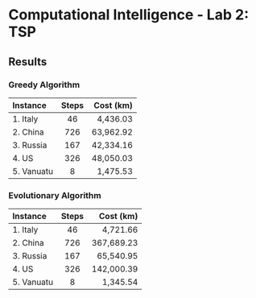 # Computational Intelligence - Lab 2: TSP

## Results
### Greedy Algorithm
| Instance   | Steps | Cost (km)  |
| :--------- | :---: | ---------: |
| 1. Italy   | 46    |  4,436.03  |
| 2. China   | 726   | 63,962.92  |
| 3. Russia  | 167   | 42,334.16  |
| 4. US      | 326   | 48,050.03  |
| 5. Vanuatu | 8     |  1,475.53  |

### Evolutionary Algorithm
| Instance   | Steps | Cost (km)  |
| :--------- | :---: | ---------: |
| 1. Italy   | 46    |   4,721.66 |
| 2. China   | 726   | 367,689.23 |
| 3. Russia  | 167   |  65,540.95 |
| 4. US      | 326   | 142,000.39 |
| 5. Vanuatu | 8     |   1,345.54 |
